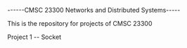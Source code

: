 ------CMSC 23300 Networks and Distributed Systems-----

This is the repository for projects of CMSC 23300

Project 1 -- Socket
